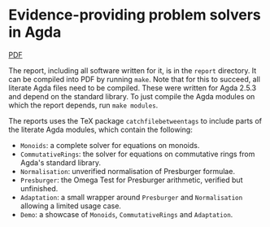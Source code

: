 
# Evidence-providing problem solvers in Agda

[PDF](https://umazalakain.info/static/report.pdf)

The report, including all software written for it, is in the `report` directory.
It can be compiled into PDF by running `make`. Note that for this to succeed,
all literate Agda files need to be compiled. These were written for Agda 2.5.3
and depend on the standard library. To just compile the Agda modules on which
the report depends, run `make modules`.

The reports uses the TeX package `catchfilebetweentags` to include parts of
the literate Agda modules, which contain the following:

- `Monoids`: a complete solver for equations on monoids.
- `CommutativeRings`: the solver for equations on commutative rings from Agda's
  standard library.
- `Normalisation`: unverified normalisation of Presburger formulae.
- `Presburger`: the Omega Test for Presburger arithmetic, verified but
  unfinished.
- `Adaptation`: a small wrapper around `Presburger` and `Normalisation` allowing
  a limited usage case.
- `Demo`: a showcase of `Monoids`, `CommutativeRings` and `Adaptation`.
